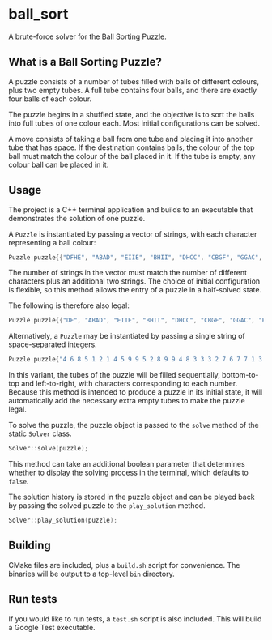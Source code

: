 # ball_sort

A brute-force solver for the Ball Sorting Puzzle.

## What is a Ball Sorting Puzzle?

A puzzle consists of a number of tubes filled with balls of different colours,
plus two empty tubes. A full tube contains four balls, and there are exactly
four balls of each colour.

The puzzle begins in a shuffled state, and the objective is to sort the balls
into full tubes of one colour each. Most initial configurations can be solved.

A move consists of taking a ball from one tube and placing it into another tube
that has space. If the destination contains balls, the colour of the top ball
must match the colour of the ball placed in it. If the tube is empty, any
colour ball can be placed in it.

## Usage

The project is a C++ terminal application and builds to an executable that
demonstrates the solution of one puzzle.

A `Puzzle` is instantiated by passing a vector of strings, with each character
representing a ball colour:

```cpp
Puzzle puzzle{{"DFHE", "ABAD", "EIIE", "BHII", "DHCC", "CBGF", "GGAC", "EBFF", "HDAG", "", ""}};
```

The number of strings in the vector must match the number of different
characters plus an additional two strings. The choice of initial configuration
is flexible, so this method allows the entry of a puzzle in a half-solved state.

The following is therefore also legal:
```cpp
Puzzle puzzle{{"DF", "ABAD", "EIIE", "BHII", "DHCC", "CBGF", "GGAC", "EBFF", "HDAG", "E", "H"}};
```

Alternatively, a `Puzzle` may be instantiated by passing a single string of
space-separated integers.

```cpp
Puzzle puzzle{"4 6 8 5 1 2 1 4 5 9 9 5 2 8 9 9 4 8 3 3 3 2 7 6 7 7 1 3 5 2 6 6 8 4 1 7"};
```

In this variant, the tubes of the puzzle will be filled sequentially,
bottom-to-top and left-to-right, with characters corresponding to each number.
Because this method is intended to produce a puzzle in its initial state, it
will automatically add the necessary extra empty tubes to make the puzzle
legal.

To solve the puzzle, the puzzle object is passed to the `solve` method of the
static `Solver` class.

```cpp
Solver::solve(puzzle);
```

This method can take an additional boolean parameter that determines whether to
display the solving process in the terminal, which defaults to `false`.

The solution history is stored in the puzzle object and can be played back by
passing the solved puzzle to the `play_solution` method.

```cpp
Solver::play_solution(puzzle);
```

## Building

CMake files are included, plus a `build.sh` script for convenience. The
binaries will be output to a top-level `bin` directory.

## Run tests

If you would like to run tests, a `test.sh` script is also included. This will
build a Google Test executable.
